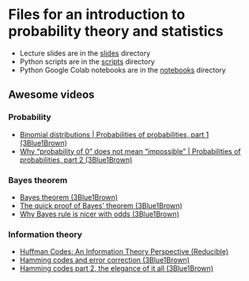 # Files for an introduction to probability theory and statistics

- Lecture slides are in the [slides](probability_theory/slides) directory
- Python scripts are in the [scripts](probability_theory/scripts) directory
- Python Google Colab notebooks are in the [notebooks](probability_theory/notebooks) directory

## Awesome videos
### Probability
- [Binomial distributions | Probabilities of probabilities, part 1 (3Blue1Brown)](https://www.youtube.com/watch?v=8idr1WZ1A7Q)
- [Why “probability of 0” does not mean “impossible” | Probabilities of probabilities, part 2 (3Blue1Brown)](https://www.youtube.com/watch?v=ZA4JkHKZM50)

### Bayes theorem
- [Bayes theorem (3Blue1Brown)](https://www.youtube.com/watch?v=HZGCoVF3YvM)
- [The quick proof of Bayes' theorem (3Blue1Brown)](https://www.youtube.com/watch?v=U_85TaXbeIo)
- [Why Bayes rule is nicer with odds (3Blue1Brown)](https://www.youtube.com/watch?v=lG4VkPoG3ko)


### Information theory
- [Huffman Codes: An Information Theory Perspective (Reducible)](https://www.youtube.com/watch?v=B3y0RsVCyrw)
- [Hamming codes and error correction (3Blue1Brown)](https://www.youtube.com/watch?v=X8jsijhllIA)
- [Hamming codes part 2, the elegance of it all (3Blue1Brown)](https://www.youtube.com/watch?v=b3NxrZOu_CE)
